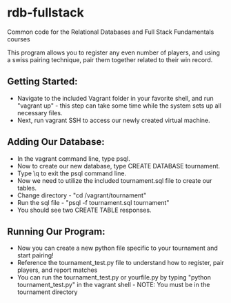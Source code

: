 rdb-fullstack
=============

Common code for the Relational Databases and Full Stack Fundamentals courses

This program allows you to register any even number of players, and using a swiss pairing technique, pair them together related to their win record.

## Getting Started:

* Navigate to the included Vagrant folder in your favorite shell, and run "vagrant up" - this step can take some time while the system sets up all necessary files.
* Next, run vagrant SSH to access our newly created virtual machine.


## Adding Our Database:

* In the vagrant command line, type psql.
* Now to create our new database, type CREATE DATABASE tournament.
* Type \q to exit the psql command line.
* Now we need to utilize the included tournament.sql file to create our tables.
* Change directory - "cd /vagrant/tournament"
* Run the sql file - "psql -f tournament.sql tournament"
* You should see two CREATE TABLE responses.

## Running Our Program:

* Now you can create a new python file specific to your tournament and start pairing!
* Reference the tournament_test.py file to understand how to register, pair players, and report matches
* You can run the tournament_test.py or yourfile.py by typing "python tournament_test.py" in the vagrant shell - NOTE: You must be in the tournament directory

